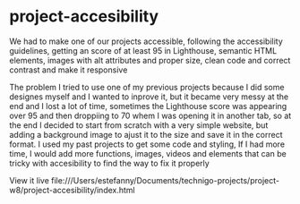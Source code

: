 # project-accesibility

We had to make one of our projects accessible, following the accessibility guidelines, getting an score of at least 95 in Lighthouse, semantic HTML elements, images with alt attributes and proper size, clean code and correct contrast and make it responsive

The problem
I tried to use one of my previous projects because I did some designes myself and I wanted to inprove it, but it became very messy at the end and I lost a lot of time, sometimes the Lighthouse score was appearing over 95 and then droppiing to 70 whem I was opening it in another tab, so at the end I decided to start from scratch with a very simple website, but adding a background image to ajust it to the size and save it in the correct format. 
I used my past projects to get some code and styling, If I had more time, I would add more functions, images, videos and elements that can be tricky with accesibility to find the way to fix it properly 


View it live
file:///Users/estefanny/Documents/technigo-projects/project-w8/project-accesibility/index.html